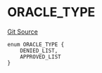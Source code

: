 # ORACLE_TYPE
[Git Source](https://github.com/thrackle-io/tron/blob/4b8e6b6f1f58764b58a041110acc182dd905d211/src/protocol/economic/ruleProcessor/RuleCodeData.sol)


```solidity
enum ORACLE_TYPE {
    DENIED_LIST,
    APPROVED_LIST
}
```

